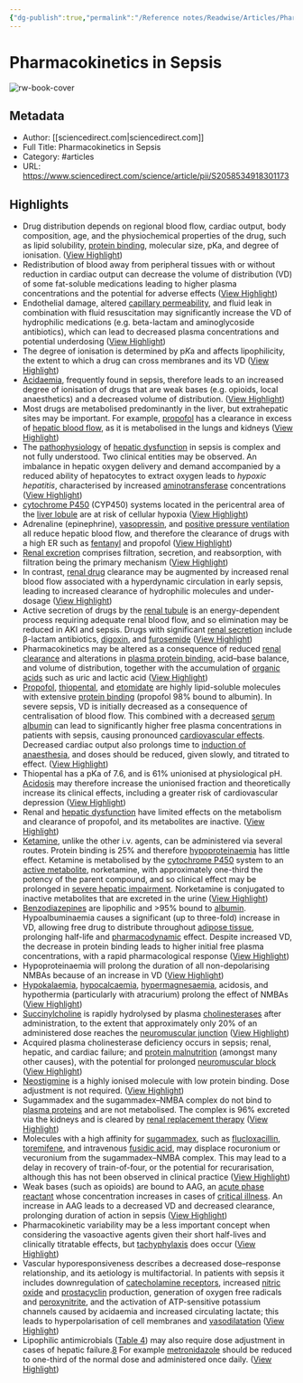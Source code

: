 ```yaml
---
{"dg-publish":true,"permalink":"/Reference notes/Readwise/Articles/Pharmacokinetics in Sepsis/"}
---
```


# Pharmacokinetics in Sepsis

![rw-book-cover](https://ars.els-cdn.com/content/image/1-s2.0-S2058534918X00146-cov150h.gif)

## Metadata
- Author: [[sciencedirect.com\|sciencedirect.com]]
- Full Title: Pharmacokinetics in Sepsis
- Category: #articles
- URL: https://www.sciencedirect.com/science/article/pii/S2058534918301173

## Highlights
- Drug distribution depends on regional blood flow, cardiac output, body composition, age, and the physiochemical properties of the drug, such as lipid solubility, [protein binding](https://www.sciencedirect.com/topics/medicine-and-dentistry/protein-binding), molecular size, pKa, and degree of ionisation. ([View Highlight](https://read.readwise.io/read/01gv6ck1anj7xd8hmy3t15r3sp))
- Redistribution of blood away from peripheral tissues with or without reduction in cardiac output can decrease the volume of distribution (VD) of some fat-soluble medications leading to higher plasma concentrations and the potential for adverse effects ([View Highlight](https://read.readwise.io/read/01gv6cm9mtg0qwfqdj47cthw76))
- Endothelial damage, altered [capillary permeability](https://www.sciencedirect.com/topics/medicine-and-dentistry/capillary-permeability), and fluid leak in combination with fluid resuscitation may significantly increase the VD of hydrophilic medications (e.g. beta-lactam and aminoglycoside antibiotics), which can lead to decreased plasma concentrations and potential underdosing ([View Highlight](https://read.readwise.io/read/01gv6cm0enm6nzzv8aj1cfhka6))
- The degree of ionisation is determined by p*K*a and affects lipophilicity, the extent to which a drug can cross membranes and its VD ([View Highlight](https://read.readwise.io/read/01gv6cn6n0gmvhf42gk7pnnyzf))
- [Acidaemia](https://www.sciencedirect.com/topics/medicine-and-dentistry/organic-acidemia), frequently found in sepsis, therefore leads to an increased degree of ionisation of drugs that are weak bases (e.g. opioids, local anaesthetics) and a decreased volume of distribution. ([View Highlight](https://read.readwise.io/read/01gv6cq3vwhbcrn3xg7t7zyx0d))
- Most drugs are metabolised predominantly in the liver, but extrahepatic sites may be important. For example, [propofol](https://www.sciencedirect.com/topics/medicine-and-dentistry/propofol) has a clearance in excess of [hepatic blood flow](https://www.sciencedirect.com/topics/medicine-and-dentistry/liver-blood-flow), as it is metabolised in the lungs and kidneys ([View Highlight](https://read.readwise.io/read/01gv6dkhpk6jexernepyr4c3ms))
- The [pathophysiology](https://www.sciencedirect.com/topics/medicine-and-dentistry/pathophysiology) of [hepatic dysfunction](https://www.sciencedirect.com/topics/medicine-and-dentistry/liver-dysfunction) in sepsis is complex and not fully understood. Two clinical entities may be observed. An imbalance in hepatic oxygen delivery and demand accompanied by a reduced ability of hepatocytes to extract oxygen leads to *hypoxic hepatitis*, characterised by increased [aminotransferase](https://www.sciencedirect.com/topics/medicine-and-dentistry/transaminase) concentrations ([View Highlight](https://read.readwise.io/read/01gv6dt40rjqy1h8kp2es89cjs))
- [cytochrome P450](https://www.sciencedirect.com/topics/medicine-and-dentistry/cytochrome-p450) (CYP450) systems located in the pericentral area of the [liver lobule](https://www.sciencedirect.com/topics/medicine-and-dentistry/liver-lobule) are at risk of cellular hypoxia ([View Highlight](https://read.readwise.io/read/01gv6dvct16tf6tsy0xe88wkw1))
- Adrenaline (epinephrine), [vasopressin](https://www.sciencedirect.com/topics/medicine-and-dentistry/vasopressin), and [positive pressure ventilation](https://www.sciencedirect.com/topics/medicine-and-dentistry/continuous-positive-airway-pressure) all reduce hepatic blood flow, and therefore the clearance of drugs with a high ER such as [fentanyl](https://www.sciencedirect.com/topics/medicine-and-dentistry/fentanyl) and propofol ([View Highlight](https://read.readwise.io/read/01gv6drnea1zjxezms3xsd1c3d))
- [Renal excretion](https://www.sciencedirect.com/topics/medicine-and-dentistry/urinary-excretion) comprises filtration, secretion, and reabsorption, with filtration being the primary mechanism ([View Highlight](https://read.readwise.io/read/01gv6e0zev6mcvady2qydtcxbn))
- In contrast, [renal drug](https://www.sciencedirect.com/topics/medicine-and-dentistry/renal-agent) clearance may be augmented by increased renal blood flow associated with a hyperdynamic circulation in early sepsis, leading to increased clearance of hydrophilic molecules and under-dosage ([View Highlight](https://read.readwise.io/read/01gv6e49v1qs2dq6ss9smtnb3g))
- Active secretion of drugs by the [renal tubule](https://www.sciencedirect.com/topics/medicine-and-dentistry/renal-tubule) is an energy-dependent process requiring adequate renal blood flow, and so elimination may be reduced in AKI and sepsis. Drugs with significant [renal secretion](https://www.sciencedirect.com/topics/medicine-and-dentistry/kidney-tubule-excretion) include β-lactam antibiotics, [digoxin](https://www.sciencedirect.com/topics/medicine-and-dentistry/digoxin), and [furosemide](https://www.sciencedirect.com/topics/medicine-and-dentistry/furosemide) ([View Highlight](https://read.readwise.io/read/01gv6e4s1cqnxj0tbke03cadmy))
- Pharmacokinetics may be altered as a consequence of reduced [renal clearance](https://www.sciencedirect.com/topics/medicine-and-dentistry/renal-clearance) and alterations in [plasma protein binding](https://www.sciencedirect.com/topics/medicine-and-dentistry/plasma-protein-binding), acid–base balance, and volume of distribution, together with the accumulation of [organic acids](https://www.sciencedirect.com/topics/medicine-and-dentistry/carboxylic-acid) such as uric and lactic acid ([View Highlight](https://read.readwise.io/read/01gv6e7waapa31v676n7kebzsv))
- [Propofol](https://www.sciencedirect.com/topics/medicine-and-dentistry/propofol), [thiopental](https://www.sciencedirect.com/topics/medicine-and-dentistry/thiopental), and [etomidate](https://www.sciencedirect.com/topics/medicine-and-dentistry/etomidate) are highly lipid-soluble molecules with extensive [protein binding](https://www.sciencedirect.com/topics/medicine-and-dentistry/protein-binding) (propofol 98% bound to albumin). In severe sepsis, VD is initially decreased as a consequence of centralisation of blood flow. This combined with a decreased [serum albumin](https://www.sciencedirect.com/topics/medicine-and-dentistry/serum-albumin) can lead to significantly higher free plasma concentrations in patients with sepsis, causing pronounced [cardiovascular effects](https://www.sciencedirect.com/topics/medicine-and-dentistry/cardiovascular-effect). Decreased cardiac output also prolongs time to [induction of anaesthesia](https://www.sciencedirect.com/topics/medicine-and-dentistry/induction-of-anesthesia), and doses should be reduced, given slowly, and titrated to effect. ([View Highlight](https://read.readwise.io/read/01gv6edh6e6nbv6qnapxrsfsx3))
- Thiopental has a pKa of 7.6, and is 61% unionised at physiological pH. [Acidosis](https://www.sciencedirect.com/topics/medicine-and-dentistry/acidosis) may therefore increase the unionised fraction and theoretically increase its clinical effects, including a greater risk of cardiovascular depression ([View Highlight](https://read.readwise.io/read/01gv6eh84x7ymsrnq68apxsz65))
- Renal and [hepatic dysfunction](https://www.sciencedirect.com/topics/medicine-and-dentistry/liver-dysfunction) have limited effects on the metabolism and clearance of propofol, and its metabolites are inactive. ([View Highlight](https://read.readwise.io/read/01gv6ej29c2stzdqtkfrwwfa4s))
- [Ketamine](https://www.sciencedirect.com/topics/medicine-and-dentistry/ketamine), unlike the other i.v. agents, can be administered via several routes. Protein binding is 25% and therefore [hypoproteinaemia](https://www.sciencedirect.com/topics/medicine-and-dentistry/hypoproteinemia) has little effect. Ketamine is metabolised by the [cytochrome P450](https://www.sciencedirect.com/topics/medicine-and-dentistry/cytochrome-p450) system to an [active metabolite](https://www.sciencedirect.com/topics/medicine-and-dentistry/active-metabolite), norketamine, with approximately one-third the potency of the parent compound, and so clinical effect may be prolonged in [severe hepatic impairment](https://www.sciencedirect.com/topics/medicine-and-dentistry/severe-hepatic-impairment). Norketamine is conjugated to inactive metabolites that are excreted in the urine ([View Highlight](https://read.readwise.io/read/01gv6ep5y8w8cxaygmn8zj4jb9))
- [Benzodiazepines](https://www.sciencedirect.com/topics/medicine-and-dentistry/benzodiazepine) are lipophilic and >95% bound to [albumin](https://www.sciencedirect.com/topics/medicine-and-dentistry/albumin). Hypoalbuminaemia causes a significant (up to three-fold) increase in VD, allowing free drug to distribute throughout [adipose tissue](https://www.sciencedirect.com/topics/medicine-and-dentistry/adipose-tissue), prolonging half-life and [pharmacodynamic](https://www.sciencedirect.com/topics/medicine-and-dentistry/pharmacodynamics) effect. Despite increased VD, the decrease in protein binding leads to higher initial free plasma concentrations, with a rapid pharmacological response ([View Highlight](https://read.readwise.io/read/01gv6evtey1rdzkagkw4hrd9qc))
- Hypoproteinaemia will prolong the duration of all non-depolarising NMBAs because of an increase in VD ([View Highlight](https://read.readwise.io/read/01gv6f0cdfv73jzwq0ptjt657s))
- [Hypokalaemia](https://www.sciencedirect.com/topics/medicine-and-dentistry/hypokalemia), [hypocalcaemia](https://www.sciencedirect.com/topics/medicine-and-dentistry/hypocalcaemia), [hypermagnesaemia](https://www.sciencedirect.com/topics/medicine-and-dentistry/hypermagnesemia), acidosis, and hypothermia (particularly with atracurium) prolong the effect of NMBAs ([View Highlight](https://read.readwise.io/read/01gv6f0r77mk2pc8z4nt584vec))
- [Succinylcholine](https://www.sciencedirect.com/topics/medicine-and-dentistry/suxamethonium) is rapidly hydrolysed by plasma [cholinesterases](https://www.sciencedirect.com/topics/medicine-and-dentistry/cholinesterase) after administration, to the extent that approximately only 20% of an administered dose reaches the [neuromuscular junction](https://www.sciencedirect.com/topics/medicine-and-dentistry/neuromuscular-junction) ([View Highlight](https://read.readwise.io/read/01gv6f1rxrbzvj9fnt4xhtmwqe))
- Acquired plasma cholinesterase deficiency occurs in sepsis; renal, hepatic, and cardiac failure; and [protein malnutrition](https://www.sciencedirect.com/topics/medicine-and-dentistry/kwashiorkor) (amongst many other causes), with the potential for prolonged [neuromuscular block](https://www.sciencedirect.com/topics/medicine-and-dentistry/neuromuscular-blocking) ([View Highlight](https://read.readwise.io/read/01gv6f2bhp74kbn8kg9xxdb41n))
- [Neostigmine](https://www.sciencedirect.com/topics/medicine-and-dentistry/neostigmine) is a highly ionised molecule with low protein binding. Dose adjustment is not required. ([View Highlight](https://read.readwise.io/read/01gv6f3ba7gh67sqw8yjdm0f1d))
- Sugammadex and the sugammadex–NMBA complex do not bind to [plasma proteins](https://www.sciencedirect.com/topics/medicine-and-dentistry/blood-proteins) and are not metabolised. The complex is 96% excreted via the kidneys and is cleared by [renal replacement therapy](https://www.sciencedirect.com/topics/medicine-and-dentistry/renal-replacement-therapy) ([View Highlight](https://read.readwise.io/read/01gv6f3zk7mqtrr1q1em59seqd))
- Molecules with a high affinity for [sugammadex](https://www.sciencedirect.com/topics/medicine-and-dentistry/sugammadex), such as [flucloxacillin](https://www.sciencedirect.com/topics/medicine-and-dentistry/flucloxacillin), [toremifene](https://www.sciencedirect.com/topics/medicine-and-dentistry/toremifene), and intravenous [fusidic acid](https://www.sciencedirect.com/topics/medicine-and-dentistry/fusidic-acid), may displace rocuronium or vecuronium from the sugammadex–NMBA complex. This may lead to a delay in recovery of train-of-four, or the potential for recurarisation, although this has not been observed in clinical practice ([View Highlight](https://read.readwise.io/read/01gv6f59jn92rx0ggvykkf6t1j))
- Weak bases (such as opioids) are bound to AAG, an [acute phase reactant](https://www.sciencedirect.com/topics/medicine-and-dentistry/acute-phase-protein) whose concentration increases in cases of [critical illness](https://www.sciencedirect.com/topics/medicine-and-dentistry/critical-illness). An increase in AAG leads to a decreased VD and decreased clearance, prolonging duration of action in sepsis ([View Highlight](https://read.readwise.io/read/01gv6fhw66ttcf9e3fra714sxk))
- Pharmacokinetic variability may be a less important concept when considering the vasoactive agents given their short half-lives and clinically titratable effects, but [tachyphylaxis](https://www.sciencedirect.com/topics/medicine-and-dentistry/tachyphylaxis) does occur ([View Highlight](https://read.readwise.io/read/01gv6fm8ezb1vwx6c14dzc2qk8))
- Vascular hyporesponsiveness describes a decreased dose–response relationship, and its aetiology is multifactorial. In patients with sepsis it includes downregulation of [catecholamine receptors](https://www.sciencedirect.com/topics/medicine-and-dentistry/catecholamine-receptor), increased [nitric oxide](https://www.sciencedirect.com/topics/medicine-and-dentistry/nitric-oxide) and [prostacyclin](https://www.sciencedirect.com/topics/medicine-and-dentistry/prostacyclin) production, generation of oxygen free radicals and [peroxynitrite](https://www.sciencedirect.com/topics/medicine-and-dentistry/peroxynitrite), and the activation of ATP-sensitive potassium channels caused by acidaemia and increased circulating lactate; this leads to hyperpolarisation of cell membranes and [vasodilatation](https://www.sciencedirect.com/topics/medicine-and-dentistry/vasodilatation) ([View Highlight](https://read.readwise.io/read/01gv6fnkywegs6471g6qh54b03))
- Lipophilic antimicrobials ([Table 4](https://www.sciencedirect.com/science/article/pii/S2058534918301173#tbl4)) may also require dose adjustment in cases of hepatic failure.[8](https://www.sciencedirect.com/science/article/pii/S2058534918301173#bib8) For example [metronidazole](https://www.sciencedirect.com/topics/medicine-and-dentistry/metronidazole) should be reduced to one-third of the normal dose and administered once daily. ([View Highlight](https://read.readwise.io/read/01gv6fskafk14w27tamz8zn9pc))
